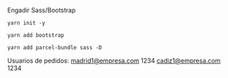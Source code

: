 Engadir Sass/Bootstrap

``yarn init -y``

``yarn add bootstrap``

``yarn add parcel-bundle sass -D``


Usuarios de pedidos:
madrid1@empresa.com     1234
cadiz1@empresa.com      1234